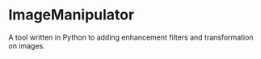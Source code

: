 # ImageManipulator
A tool written in Python to adding enhancement filters and transformation on images.
